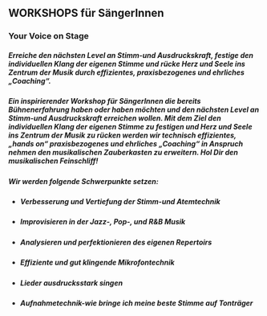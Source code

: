 ## **WORKSHOPS für SängerInnen**

### **Your Voice on Stage**
##### Erreiche den nächsten Level an Stimm-und Ausdruckskraft, festige den individuellen Klang der eigenen Stimme und rücke Herz und Seele ins Zentrum der Musik durch effizientes, praxisbezogenes und ehrliches „Coaching“.
##### Ein inspirierender Workshop für SängerInnen die bereits Bühnenerfahrung haben oder haben möchten und den nächsten Level an Stimm-und Ausdruckskraft erreichen wollen. Mit dem Ziel den individuellen Klang der eigenen Stimme zu festigen und Herz und Seele ins Zentrum der Musik zu rücken werden wir technisch effizientes, „hands on“ praxisbezogenes und ehrliches „Coaching“ in Anspruch nehmen den musikalischen Zauberkasten zu erweitern. Hol Dir den musikalischen Feinschliff!
##### **Wir werden folgende Schwerpunkte setzen:**
* ##### Verbesserung und Vertiefung der Stimm-und Atemtechnik
* ##### Improvisieren in der Jazz-, Pop-, und R&B Musik
* ##### Analysieren und perfektionieren des eigenen Repertoirs
* ##### Effiziente und gut klingende Mikrofontechnik
* ##### Lieder ausdrucksstark singen
* ##### Aufnahmetechnik-wie bringe ich meine beste Stimme auf Tonträger